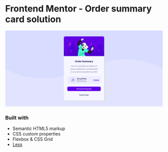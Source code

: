 # Frontend Mentor - Order summary card solution

![ScreenShot](./ScrenShot.png)

### Built with

- Semantic HTML5 markup
- CSS custom properties
- Flexbox & CSS Grid
- [Less](https://lesscss.org/)
